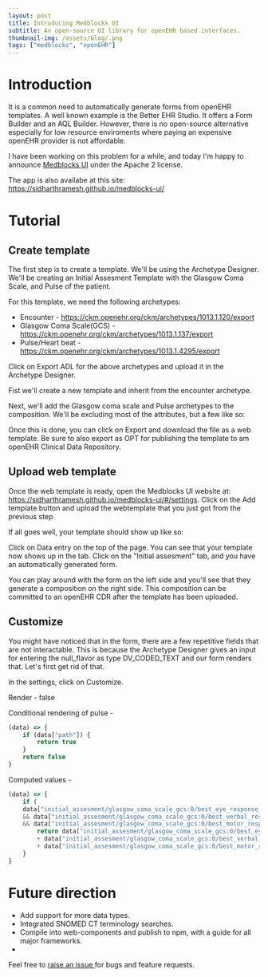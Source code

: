 ```yaml
---
layout: post
title: Introducing Medblocks UI
subtitle: An open-source UI library for openEHR based interfaces.
thumbnail-img: /assets/blog/.png
tags: ["medblocks", "openEHR"]
---
```

# Introduction
It is a common need to automatically generate forms from openEHR templates. A well known example is the Better EHR Studio. It offers a Form Builder and an AQL Builder. However, there is no open-source alternative especially for low resource enviroments where paying an expensive openEHR provider is not affordable.

I have been working on this problem for a while, and today I'm happy to announce [Medblocks UI]() under the Apache 2 license.

The app is also availabe at this site: https://sidharthramesh.github.io/medblocks-ui/

# Tutorial
## Create template
The first step is to create a template. We'll be using the Archetype Designer. We'll be creating an Initial Assesment Template with the Glasgow Coma Scale, and Pulse of the patient.

For this template, we need the following archetypes:
- Encounter - https://ckm.openehr.org/ckm/archetypes/1013.1.120/export
- Glasgow Coma Scale(GCS) - https://ckm.openehr.org/ckm/archetypes/1013.1.137/export
- Pulse/Heart beat - https://ckm.openehr.org/ckm/archetypes/1013.1.4295/export

Click on Export ADL for the above archetypes and upload it in the Archetype Designer.

Fist we'll create a new template and inherit from the encounter archetype.

Next, we'll add the Glasgow coma scale and Pulse archetypes to the composition. We'll be excluding most of the attributes, but a few like so:

<!-- TODO: Add Images -->
Once this is done, you can click on Export and download the file as a web template. Be sure to also export as OPT for publishing the template to am openEHR Clinical Data Repository.

## Upload web template
Once the web template is ready, open the Medblocks UI website at: https://sidharthramesh.github.io/medblocks-ui/#/settings. Click on the Add template button and upload the webtemplate that you just got from the previous step.

If all goes well, your template should show up like so:
<!-- Add image -->

Click on Data entry on the top of the page. You can see that your template now shows up in the tab. Click on the "Initial assesment" tab, and you have an automatically generated form.
<!-- Add image -->

You can play around with the form on the left side and you'll see that they generate a composition on the right side. This composition can be committed to an openEHR CDR after the template has been uploaded.

## Customize
You might have noticed that in the form, there are a few repetitive fields that are not interactable. This is because the Archetype Designer gives an input for entering the null_flavor as type DV_CODED_TEXT and our form renders that. Let's first get rid of that.

In the settings, click on Customize.

Render - false

Conditional rendering of pulse - 
```js
(data) => {
    if (data["path"]) {
        return true
    }
    return false
}
```
Computed values - 
```js
(data) => {
    if (
    data["initial_assesment/glasgow_coma_scale_gcs:0/best_eye_response_e/value|ordinal"] 
    && data["initial_assesment/glasgow_coma_scale_gcs:0/best_verbal_response_v/value|ordinal"] 
    && data["initial_assesment/glasgow_coma_scale_gcs:0/best_motor_response_m/value|ordinal"]) {
        return data["initial_assesment/glasgow_coma_scale_gcs:0/best_eye_response_e/value|ordinal"] 
        + data["initial_assesment/glasgow_coma_scale_gcs:0/best_verbal_response_v/value|ordinal"] 
        + data["initial_assesment/glasgow_coma_scale_gcs:0/best_motor_response_m/value|ordinal"]
    }
}
```

# Future direction
- Add support for more data types.
- Integrated SNOMED CT terminology searches.
- Compile into web-components and publish to npm, with a guide for all major frameworks.
- 

Feel free to [raise an issue ](https://github.com/sidharthramesh/medblocks-ui/issues) for bugs and feature requests.